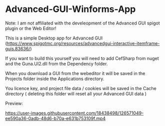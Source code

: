 # Advanced-GUI-Winforms-App

Note: I am not affiliated with the develeopment of the Advanced GUI spigot plugin or the Web Editor!

This is a simple Desktop app for Advanced GUI (https://www.spigotmc.org/resources/advancedgui-interactive-itemframe-guis.83636/)

If you want to build this yourself you will need to add CefSharp from nuget and the Guna.UI2.dll from the Dependency folder.

When you download a GUI from the webeditor it will be saved in the Projects folder inside the Applications directory.

You licence key, and project file data / cookies will be saved in the Cache directory ( deleting this folder will reset all your Advanced GUI data )

Preview:

https://user-images.githubusercontent.com/18438498/126571049-ee590a36-0adb-48d6-b70a-e631b753109f.mp4

